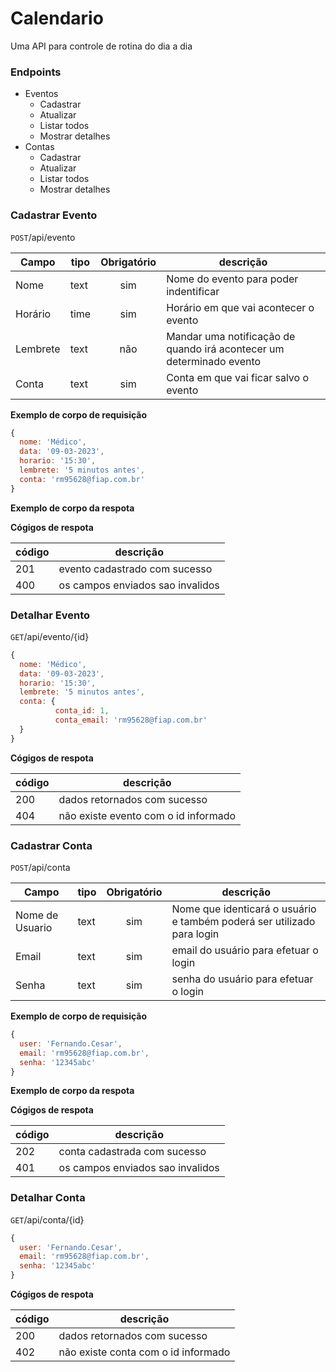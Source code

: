 # Calendario

Uma API para controle de rotina do dia a dia 

### Endpoints

- Eventos 
    - Cadastrar
    - Atualizar
    - Listar todos
    - Mostrar detalhes
- Contas
    - Cadastrar
    - Atualizar
    - Listar todos
    - Mostrar detalhes


### Cadastrar Evento
`POST`/api/evento

|Campo|tipo|Obrigatório|descrição
|------ |------|:-----------: |---------
|Nome|text|sim|Nome do evento para poder indentificar
|Horário| time | sim | Horário em que vai acontecer o evento
|Lembrete| text | não | Mandar uma notificação de quando irá acontecer um determinado evento
|Conta| text | sim | Conta em que vai ficar salvo o evento

**Exemplo de corpo de requisição**
```js
{
  nome: 'Médico',
  data: '09-03-2023',
  horario: '15:30',
  lembrete: '5 minutos antes',
  conta: 'rm95628@fiap.com.br'
}

```


**Exemplo de corpo da respota**

**Cógigos de respota**

|código| descrição
| - | -
|201 | evento cadastrado com sucesso
|400 | os campos enviados sao invalidos



### Detalhar Evento
`GET`/api/evento/{id}       
```js
{
  nome: 'Médico',
  data: '09-03-2023',
  horario: '15:30',
  lembrete: '5 minutos antes',
  conta: {
          conta_id: 1,
          conta_email: 'rm95628@fiap.com.br'
  }
}
```

**Cógigos de respota**

|código| descrição
| - | -
|200 | dados retornados com sucesso
|404 | não existe evento com o id informado









### Cadastrar Conta
`POST`/api/conta

|Campo|tipo|Obrigatório|descrição
|------ |------|:-----------: |---------
|Nome de Usuario|text|sim|Nome que identicará o usuário e também poderá ser utilizado para login
|Email| text | sim | email do usuário para efetuar o login
|Senha| text | sim | senha do usuário para efetuar o login

**Exemplo de corpo de requisição**
```js
{
  user: 'Fernando.Cesar',
  email: 'rm95628@fiap.com.br',
  senha: '12345abc'
}

```


**Exemplo de corpo da respota**

**Cógigos de respota**

|código| descrição
| - | -
|202 | conta cadastrada com sucesso
|401 | os campos enviados sao invalidos



### Detalhar Conta
`GET`/api/conta/{id}       
```js
{
  user: 'Fernando.Cesar',
  email: 'rm95628@fiap.com.br',
  senha: '12345abc'
}
```

**Cógigos de respota**

|código| descrição
| - | -
|200 | dados retornados com sucesso
|402 | não existe conta com o id informado







